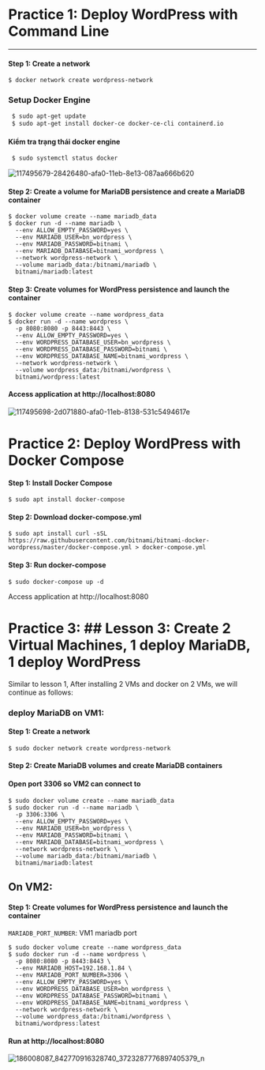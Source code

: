 # Practice 1: Deploy WordPress with Command Line #
---
#### Step 1: Create a network

```console
$ docker network create wordpress-network
```
### Setup Docker Engine
```sh
 $ sudo apt-get update
 $ sudo apt-get install docker-ce docker-ce-cli containerd.io 
```
 #### Kiểm tra trạng thái docker engine
```sh
 $ sudo systemctl status docker
 ```
 ![117495679-28426480-afa0-11eb-8e13-087aa666b620](https://user-images.githubusercontent.com/84090649/120457955-15655900-c3c1-11eb-978d-a14e9427728b.png)

#### Step 2: Create a volume for MariaDB persistence and create a MariaDB container

```console
$ docker volume create --name mariadb_data
$ docker run -d --name mariadb \
  --env ALLOW_EMPTY_PASSWORD=yes \
  --env MARIADB_USER=bn_wordpress \
  --env MARIADB_PASSWORD=bitnami \
  --env MARIADB_DATABASE=bitnami_wordpress \
  --network wordpress-network \
  --volume mariadb_data:/bitnami/mariadb \
  bitnami/mariadb:latest
```

#### Step 3: Create volumes for WordPress persistence and launch the container

```console
$ docker volume create --name wordpress_data
$ docker run -d --name wordpress \
  -p 8080:8080 -p 8443:8443 \
  --env ALLOW_EMPTY_PASSWORD=yes \
  --env WORDPRESS_DATABASE_USER=bn_wordpress \
  --env WORDPRESS_DATABASE_PASSWORD=bitnami \
  --env WORDPRESS_DATABASE_NAME=bitnami_wordpress \
  --network wordpress-network \
  --volume wordpress_data:/bitnami/wordpress \
  bitnami/wordpress:latest
```

#### Access application at http://localhost:8080

 ![117495698-2d071880-afa0-11eb-8138-531c5494617e](https://user-images.githubusercontent.com/84090649/120458003-201fee00-c3c1-11eb-82a1-8334db9843c6.png)

# Practice 2: Deploy WordPress with Docker Compose

#### Step 1: Install Docker Compose

```console
$ sudo apt install docker-compose
```

#### Step 2: Download docker-compose.yml

```console
$ sudo apt install curl -sSL https://raw.githubusercontent.com/bitnami/bitnami-docker-wordpress/master/docker-compose.yml > docker-compose.yml
```

#### Step 3: Run docker-compose

```console
$ sudo docker-compose up -d
```

Access application at http://localhost:8080

# Practice 3: ## Lesson 3: Create 2 Virtual Machines, 1 deploy MariaDB, 1 deploy WordPress
Similar to lesson 1, After installing 2 VMs and docker on 2 VMs, we will continue as follows:
### deploy MariaDB on VM1:

#### Step 1: Create a network

```console
$ sudo docker network create wordpress-network
```

#### Step 2: Create MariaDB volumes and create MariaDB containers
#### Open port 3306 so VM2 can connect to 
```console
$ sudo docker volume create --name mariadb_data
$ sudo docker run -d --name mariadb \
  -p 3306:3306 \
  --env ALLOW_EMPTY_PASSWORD=yes \
  --env MARIADB_USER=bn_wordpress \
  --env MARIADB_PASSWORD=bitnami \
  --env MARIADB_DATABASE=bitnami_wordpress \
  --network wordpress-network \
  --volume mariadb_data:/bitnami/mariadb \
  bitnami/mariadb:latest
```

## On VM2:

#### Step 1: Create volumes for WordPress persistence and launch the container



`MARIADB_PORT_NUMBER`: VM1 mariadb port

```console
$ sudo docker volume create --name wordpress_data
$ sudo docker run -d --name wordpress \
  -p 8080:8080 -p 8443:8443 \
  --env MARIADB_HOST=192.168.1.84 \
  --env MARIADB_PORT_NUMBER=3306 \
  --env ALLOW_EMPTY_PASSWORD=yes \
  --env WORDPRESS_DATABASE_USER=bn_wordpress \
  --env WORDPRESS_DATABASE_PASSWORD=bitnami \
  --env WORDPRESS_DATABASE_NAME=bitnami_wordpress \
  --network wordpress-network \
  --volume wordpress_data:/bitnami/wordpress \
  bitnami/wordpress:latest
```


#### Run at http://localhost:8080

![186008087_842770916328740_3723287776897405379_n](https://user-images.githubusercontent.com/84090649/120458123-38900880-c3c1-11eb-8f5b-05d521957010.png)
